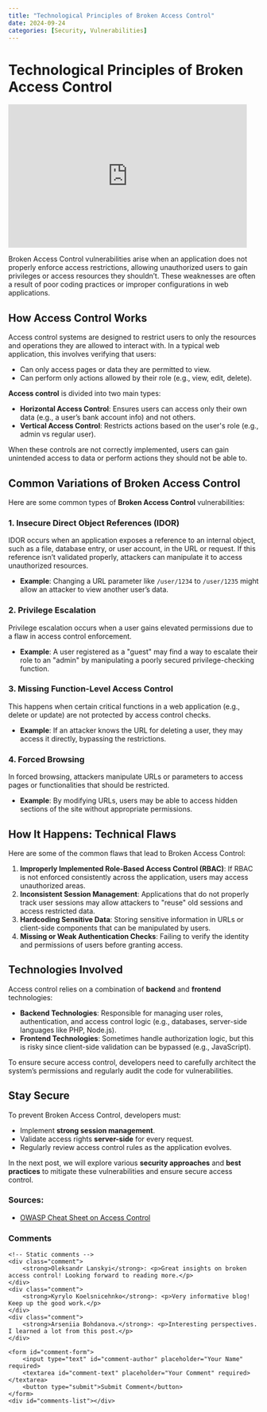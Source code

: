 ```yaml
---
title: "Technological Principles of Broken Access Control"
date: 2024-09-24
categories: [Security, Vulnerabilities]
---
```


# Technological Principles of Broken Access Control
 
 <iframe src="https://giphy.com/embed/3oEjHHOaHimAspYVVu" width="480" height="288" style="" frameBorder="0" class="giphy-embed" allowFullScreen></iframe><p><a href="https://giphy.com/gifs/producthunt-euro-2016-terminal-on-mac-3oEjHHOaHimAspYVVu"></a></p>
 
Broken Access Control vulnerabilities arise when an application does not properly enforce access restrictions, allowing unauthorized users to gain privileges or access resources they shouldn’t. These weaknesses are often a result of poor coding practices or improper configurations in web applications.

## How Access Control Works

Access control systems are designed to restrict users to only the resources and operations they are allowed to interact with. In a typical web application, this involves verifying that users:
- Can only access pages or data they are permitted to view.
- Can perform only actions allowed by their role (e.g., view, edit, delete).

**Access control** is divided into two main types:
- **Horizontal Access Control**: Ensures users can access only their own data (e.g., a user’s bank account info) and not others.
- **Vertical Access Control**: Restricts actions based on the user's role (e.g., admin vs regular user).

When these controls are not correctly implemented, users can gain unintended access to data or perform actions they should not be able to.

## Common Variations of Broken Access Control

Here are some common types of **Broken Access Control** vulnerabilities:

### 1. **Insecure Direct Object References (IDOR)**
IDOR occurs when an application exposes a reference to an internal object, such as a file, database entry, or user account, in the URL or request. If this reference isn’t validated properly, attackers can manipulate it to access unauthorized resources.
- **Example**: Changing a URL parameter like `/user/1234` to `/user/1235` might allow an attacker to view another user’s data.

### 2. **Privilege Escalation**
Privilege escalation occurs when a user gains elevated permissions due to a flaw in access control enforcement.
- **Example**: A user registered as a "guest" may find a way to escalate their role to an "admin" by manipulating a poorly secured privilege-checking function.

### 3. **Missing Function-Level Access Control**
This happens when certain critical functions in a web application (e.g., delete or update) are not protected by access control checks.
- **Example**: If an attacker knows the URL for deleting a user, they may access it directly, bypassing the restrictions.

### 4. **Forced Browsing**
In forced browsing, attackers manipulate URLs or parameters to access pages or functionalities that should be restricted.
- **Example**: By modifying URLs, users may be able to access hidden sections of the site without appropriate permissions.

## How It Happens: Technical Flaws

Here are some of the common flaws that lead to Broken Access Control:
1. **Improperly Implemented Role-Based Access Control (RBAC)**: If RBAC is not enforced consistently across the application, users may access unauthorized areas.
2. **Inconsistent Session Management**: Applications that do not properly track user sessions may allow attackers to "reuse" old sessions and access restricted data.
3. **Hardcoding Sensitive Data**: Storing sensitive information in URLs or client-side components that can be manipulated by users.
4. **Missing or Weak Authentication Checks**: Failing to verify the identity and permissions of users before granting access.

## Technologies Involved

Access control relies on a combination of **backend** and **frontend** technologies:
- **Backend Technologies**: Responsible for managing user roles, authentication, and access control logic (e.g., databases, server-side languages like PHP, Node.js).
- **Frontend Technologies**: Sometimes handle authorization logic, but this is risky since client-side validation can be bypassed (e.g., JavaScript).

To ensure secure access control, developers need to carefully architect the system’s permissions and regularly audit the code for vulnerabilities.

## Stay Secure

To prevent Broken Access Control, developers must:
- Implement **strong session management**.
- Validate access rights **server-side** for every request.
- Regularly review access control rules as the application evolves.

In the next post, we will explore various **security approaches** and **best practices** to mitigate these vulnerabilities and ensure secure access control.

### Sources:
- [OWASP Cheat Sheet on Access Control](https://cheatsheetseries.owasp.org/cheatsheets/Access_Control_Cheat_Sheet.html)

<div class="comments-section">
    <h3>Comments</h3>
    
    <!-- Static comments -->
    <div class="comment">
        <strong>Oleksandr Lanskyi</strong>: <p>Great insights on broken access control! Looking forward to reading more.</p>
    </div>
    <div class="comment">
        <strong>Kyrylo Koelsnicehnko</strong>: <p>Very informative blog! Keep up the good work.</p>
    </div>
    <div class="comment">
        <strong>Arseniia Bohdanova.</strong>: <p>Interesting perspectives. I learned a lot from this post.</p>
    </div>

    <form id="comment-form">
        <input type="text" id="comment-author" placeholder="Your Name" required>
        <textarea id="comment-text" placeholder="Your Comment" required></textarea>
        <button type="submit">Submit Comment</button>
    </form>
    <div id="comments-list"></div>
</div>
<script>
    // Add event listener to the comment form
    document.getElementById('comment-form').onsubmit = function(e) {
        e.preventDefault();
        
        var author = document.getElementById('comment-author').value;
        var text = document.getElementById('comment-text').value;
        var commentsList = document.getElementById('comments-list');

        // Create a new comment element
        var comment = document.createElement('div');
        comment.className = 'comment';
        comment.innerHTML = `<strong>${author}</strong>: <p>${text}</p>`;
        
        // Append the new comment to the comments list
        commentsList.appendChild(comment);
        
        // Reset the form fields
        document.getElementById('comment-form').reset();
    };
</script>